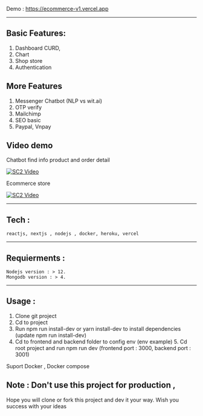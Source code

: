 Demo :
https://ecommerce-v1.vercel.app

---

## Basic Features:

1. Dashboard CURD,
2. Chart
3. Shop store
4. Authentication

## More Features

1. Messenger Chatbot (NLP vs wit.ai)
2. OTP verify
3. Mailchimp
4. SEO basic
5. Paypal, Vnpay

## Video demo

Chatbot find info product and order detail

[![SC2 Video](https://img.youtube.com/vi/LjiHQyjvQ3c/0.jpg)](http://www.youtube.com/watch?v=LjiHQyjvQ3c)


Ecommerce store

[![SC2 Video](https://img.youtube.com/vi/D0mUqKr8hfg/0.jpg)](http://www.youtube.com/watch?v=D0mUqKr8hfg)

---

## Tech :

    reactjs, nextjs , nodejs , docker, heroku, vercel

---

## Requierments :

    Nodejs version : > 12.
    Mongodb version : > 4.

---

## Usage :

1. Clone git project
2. Cd to project
3. Run npm run install-dev or yarn install-dev to install dependencies (update npm run install-dev)
4. Cd to frontend and backend folder to config env (env example) 5. Cd root project and run npm run dev (frontend port : 3000, backend port : 3001)

Suport Docker , Docker compose


## Note : Don't use this project for production ,  
Hope you will clone or fork this project and dev it your way. Wish you success with your ideas

